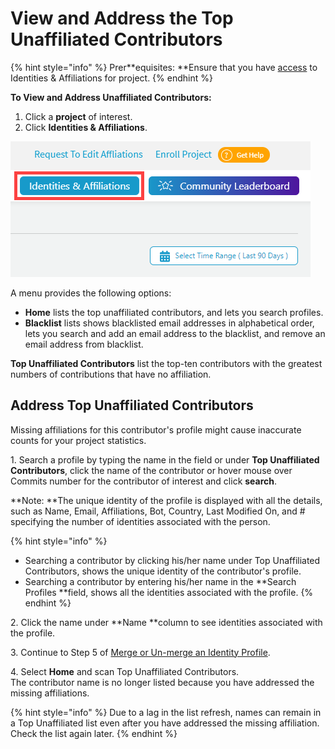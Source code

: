 # View and Address the Top Unaffiliated Contributors

{% hint style="info" %}
Prer**equisites: **Ensure that you have [access](request-access-to-affiliation-management.md) to Identities & Affiliations for project.
{% endhint %}

**To View and Address Unaffiliated Contributors:**

1. Click a **project** of interest.
2. Click **Identities & Affiliations**.

![](<../../.gitbook/assets/identities and affiliations button.png>)

A menu provides the following options:

* **Home** lists the top unaffiliated contributors, and lets you search profiles.
* **Blacklist** lists shows blacklisted email addresses in alphabetical order, lets you search and add an email address to the blacklist, and remove an email address from blacklist.

**Top Unaffiliated Contributors** list the top-ten contributors with the greatest numbers of contributions that have no affiliation.

## Address Top Unaffiliated Contributors <a href="viewandaddressthetopunaffiliatedcontributors-addresstopunaffiliatedcontributors" id="viewandaddressthetopunaffiliatedcontributors-addresstopunaffiliatedcontributors"></a>

Missing affiliations for this contributor's profile might cause inaccurate counts for your project statistics.

1\. Search a profile by typing the name in the field or under **Top Unaffiliated Contributors**, click the name of the contributor or hover mouse over Commits number for the contributor of interest and click **search**.

**Note: **The unique identity of the profile is displayed with all the details, such as Name, Email, Affiliations, Bot, Country, Last Modified On, and # specifying the number of identities associated with the person.

{% hint style="info" %}
* Searching a contributor by clicking his/her name under Top Unaffiliated Contributors, shows the unique identity of the contributor's profile.
* Searching a contributor by entering his/her name in the **Search Profiles **field, shows all the identities associated with the profile.
{% endhint %}

2\. Click the name under **Name **column to see identities associated with the profile.

3\. Continue to Step 5 of [Merge or Un-merge an Identity Profile](merge-or-unmerge-an-identity-profile.md).

4\. Select **Home** and scan Top Unaffiliated Contributors.\
The contributor name is no longer listed because you have addressed the missing affiliations.

{% hint style="info" %}
Due to a lag in the list refresh, names can remain in a Top Unaffiliated list even after you have addressed the missing affiliation. Check the list again later.
{% endhint %}
